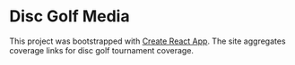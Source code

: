 # Disc Golf Media

This project was bootstrapped with [Create React App](https://github.com/facebook/create-react-app). The site aggregates coverage links for disc golf tournament coverage. 

